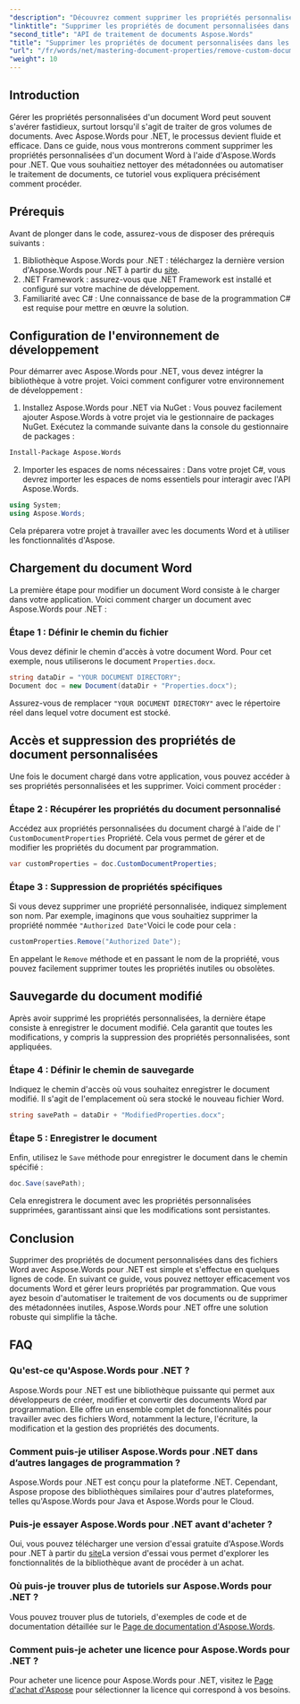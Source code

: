 ```yaml
---
"description": "Découvrez comment supprimer les propriétés personnalisées de vos documents Word avec Aspose.Words pour .NET. Ce guide détaillé fournit des instructions étape par étape pour nettoyer efficacement les métadonnées de vos documents, vous permettant ainsi de gagner du temps dans la gestion et l'automatisation de vos documents."
"linktitle": "Supprimer les propriétés de document personnalisées dans les fichiers Word"
"second_title": "API de traitement de documents Aspose.Words"
"title": "Supprimer les propriétés de document personnalisées dans les fichiers Word"
"url": "/fr/words/net/mastering-document-properties/remove-custom-document-properties-in-word-files/"
"weight": 10
---
```


## Introduction

Gérer les propriétés personnalisées d'un document Word peut souvent s'avérer fastidieux, surtout lorsqu'il s'agit de traiter de gros volumes de documents. Avec Aspose.Words pour .NET, le processus devient fluide et efficace. Dans ce guide, nous vous montrerons comment supprimer les propriétés personnalisées d'un document Word à l'aide d'Aspose.Words pour .NET. Que vous souhaitiez nettoyer des métadonnées ou automatiser le traitement de documents, ce tutoriel vous expliquera précisément comment procéder.

## Prérequis

Avant de plonger dans le code, assurez-vous de disposer des prérequis suivants :

1. Bibliothèque Aspose.Words pour .NET : téléchargez la dernière version d'Aspose.Words pour .NET à partir du [site](https://releases.aspose.com/words/net/).
2. .NET Framework : assurez-vous que .NET Framework est installé et configuré sur votre machine de développement.
3. Familiarité avec C# : Une connaissance de base de la programmation C# est requise pour mettre en œuvre la solution.

## Configuration de l'environnement de développement

Pour démarrer avec Aspose.Words pour .NET, vous devez intégrer la bibliothèque à votre projet. Voici comment configurer votre environnement de développement :

1. Installez Aspose.Words pour .NET via NuGet :
   Vous pouvez facilement ajouter Aspose.Words à votre projet via le gestionnaire de packages NuGet. Exécutez la commande suivante dans la console du gestionnaire de packages :

```bash
Install-Package Aspose.Words
```

2. Importer les espaces de noms nécessaires :
   Dans votre projet C#, vous devrez importer les espaces de noms essentiels pour interagir avec l'API Aspose.Words.
   
```csharp
using System;
using Aspose.Words;
```

Cela préparera votre projet à travailler avec les documents Word et à utiliser les fonctionnalités d'Aspose.

## Chargement du document Word

La première étape pour modifier un document Word consiste à le charger dans votre application. Voici comment charger un document avec Aspose.Words pour .NET :

### Étape 1 : Définir le chemin du fichier

Vous devez définir le chemin d'accès à votre document Word. Pour cet exemple, nous utiliserons le document `Properties.docx`.

```csharp
string dataDir = "YOUR DOCUMENT DIRECTORY";
Document doc = new Document(dataDir + "Properties.docx");
```

Assurez-vous de remplacer `"YOUR DOCUMENT DIRECTORY"` avec le répertoire réel dans lequel votre document est stocké.

## Accès et suppression des propriétés de document personnalisées

Une fois le document chargé dans votre application, vous pouvez accéder à ses propriétés personnalisées et les supprimer. Voici comment procéder :

### Étape 2 : Récupérer les propriétés du document personnalisé

Accédez aux propriétés personnalisées du document chargé à l'aide de l' `CustomDocumentProperties` Propriété. Cela vous permet de gérer et de modifier les propriétés du document par programmation.

```csharp
var customProperties = doc.CustomDocumentProperties;
```

### Étape 3 : Suppression de propriétés spécifiques

Si vous devez supprimer une propriété personnalisée, indiquez simplement son nom. Par exemple, imaginons que vous souhaitiez supprimer la propriété nommée `"Authorized Date"`Voici le code pour cela :

```csharp
customProperties.Remove("Authorized Date");
```

En appelant le `Remove` méthode et en passant le nom de la propriété, vous pouvez facilement supprimer toutes les propriétés inutiles ou obsolètes.

## Sauvegarde du document modifié

Après avoir supprimé les propriétés personnalisées, la dernière étape consiste à enregistrer le document modifié. Cela garantit que toutes les modifications, y compris la suppression des propriétés personnalisées, sont appliquées.

### Étape 4 : Définir le chemin de sauvegarde

Indiquez le chemin d'accès où vous souhaitez enregistrer le document modifié. Il s'agit de l'emplacement où sera stocké le nouveau fichier Word.

```csharp
string savePath = dataDir + "ModifiedProperties.docx";
```

### Étape 5 : Enregistrer le document

Enfin, utilisez le `Save` méthode pour enregistrer le document dans le chemin spécifié :

```csharp
doc.Save(savePath);
```

Cela enregistrera le document avec les propriétés personnalisées supprimées, garantissant ainsi que les modifications sont persistantes.

## Conclusion

Supprimer des propriétés de document personnalisées dans des fichiers Word avec Aspose.Words pour .NET est simple et s'effectue en quelques lignes de code. En suivant ce guide, vous pouvez nettoyer efficacement vos documents Word et gérer leurs propriétés par programmation. Que vous ayez besoin d'automatiser le traitement de vos documents ou de supprimer des métadonnées inutiles, Aspose.Words pour .NET offre une solution robuste qui simplifie la tâche.

## FAQ

### Qu'est-ce qu'Aspose.Words pour .NET ?

Aspose.Words pour .NET est une bibliothèque puissante qui permet aux développeurs de créer, modifier et convertir des documents Word par programmation. Elle offre un ensemble complet de fonctionnalités pour travailler avec des fichiers Word, notamment la lecture, l'écriture, la modification et la gestion des propriétés des documents.

### Comment puis-je utiliser Aspose.Words pour .NET dans d’autres langages de programmation ?

Aspose.Words pour .NET est conçu pour la plateforme .NET. Cependant, Aspose propose des bibliothèques similaires pour d'autres plateformes, telles qu'Aspose.Words pour Java et Aspose.Words pour le Cloud.

### Puis-je essayer Aspose.Words pour .NET avant d'acheter ?

Oui, vous pouvez télécharger une version d'essai gratuite d'Aspose.Words pour .NET à partir du [site](https://releases.aspose.com/)La version d'essai vous permet d'explorer les fonctionnalités de la bibliothèque avant de procéder à un achat.

### Où puis-je trouver plus de tutoriels sur Aspose.Words pour .NET ?

Vous pouvez trouver plus de tutoriels, d'exemples de code et de documentation détaillée sur le [Page de documentation d'Aspose.Words](https://reference.aspose.com/words/net/).

### Comment puis-je acheter une licence pour Aspose.Words pour .NET ?

Pour acheter une licence pour Aspose.Words pour .NET, visitez le [Page d'achat d'Aspose](https://purchase.aspose.com/buy) pour sélectionner la licence qui correspond à vos besoins.